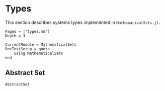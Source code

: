 # Types

This section describes systems types implemented in `MathematicalSets.jl`.

```@contents
Pages = ["types.md"]
Depth = 3
```

```@meta
CurrentModule = MathematicalSets
DocTestSetup = quote
    using MathematicalSets
end
```

## Abstract Set

```@docs
AbstractSet
```
